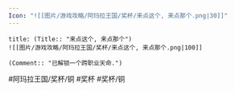 ```yaml
---
Icon: "![[图片/游戏攻略/阿玛拉王国/奖杯/来点这个, 来点那个.png|30]]"
---
```

```ad-common-bronze-trophy
title: (Title:: "来点这个, 来点那个")
![[图片/游戏攻略/阿玛拉王国/奖杯/来点这个, 来点那个.png|100]]

(Comment:: "已解锁一个跨职业天命.")
```

#阿玛拉王国/奖杯/铜 #奖杯 #奖杯/铜
